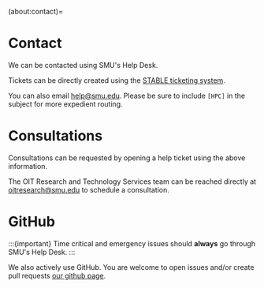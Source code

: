 (about:contact)=
# Contact

We can be contacted using SMU's Help Desk. 

Tickets can be directly created using the [STABLE ticketing system](https://www.smu.edu/OIT/services/STABLE).

You can also email [help@smu.edu](mailto:help@smu.edu?subject=[HPC]). Please be sure to include `[HPC]` in the subject for more expedient routing.

# Consultations

Consultations can be requested by opening a help ticket using the above information.

The OIT Research and Technology Services team can be reached directly at [oitresearch@smu.edu](mailto:oitresearch@smu.edu) to schedule a consultation.

# GitHub

:::{important}
Time critical and emergency issues should **always** go through SMU's Help Desk.
:::

We also actively use GitHub. You are welcome to open issues and/or create pull requests [our github page](https://github.com/SouthernMethodistUniversity/hpc_docs).

